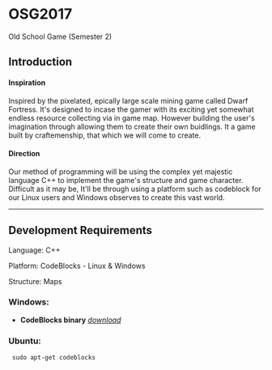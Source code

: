 # OSG2017
Old School Game (Semester 2)

## Introduction

#### Inspiration
Inspired by the pixelated, epically large scale mining game called Dwarf Fortress. It's designed to incase the gamer with its exciting yet somewhat endless resource collecting via in game map. However building the user's imagination through allowing them to create their own buidlings. It a game built by craftemenship, that which we will come to create.

#### Direction
Our method of programming will be using the complex yet majestic language C++ to implement the game's structure and game character. Difficult as it may be, It'll  be through using a platform such as codeblock for our Linux users and Windows observes to create this vast world. 

---
## Development Requirements

Language: C++

Platform: CodeBlocks - Linux & Windows

Structure: Maps

### Windows: 

- **CodeBlocks binary** *[download](https://sourceforge.net/projects/codeblocks/files/Binaries/16.01/Windows/codeblocks-16.01-setup.exe/download)*

### Ubuntu:

     sudo apt-get codeblocks









